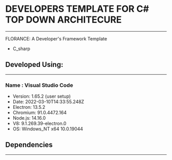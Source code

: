 # DEVELOPERS TEMPLATE FOR C# TOP DOWN ARCHITECURE
---
FLORANCE: A Developer's Framework Template
* C_sharp

## Developed Using:
---
### Name : Visual Studio Code
* Version: 1.65.2 (user setup)
* Date: 2022-03-10T14:33:55.248Z
* Electron: 13.5.2
* Chromium: 91.0.4472.164
* Node.js: 14.16.0
* V8: 9.1.269.39-electron.0
* OS: Windows_NT x64 10.0.19044

## Dependencies
---
